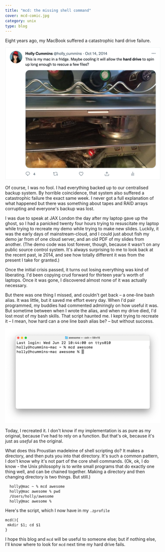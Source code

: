 ```yaml
---
title: "mcd: the missing shell command"
cover: mcd-comic.jpg
category: unix
type: blog
---
```


Eight years ago, my MacBook suffered a catastrophic hard drive failure. 

![A tweet about a laptop in a fridge](laptop-in-fridge.png)

Of course, I was no fool. I had everything backed up to our centralised backup system. 
By horrible coincidence, that system also suffered a catastrophic failure the exact same week. 
I never got a full explanation of what happened but there was something about tapes and RAID arrays corrupting and everyone's backup was lost. 

I was due to speak at JAX London the day after my laptop gave up the ghost, so I had a panicked twenty four hours trying to resuscitate my laptop while trying to recreate my demo while trying to make new slides. 
Luckily, it was the early days of mainstream-cloud, and 
I could just about fish my demo jar from of one cloud server, and an old PDF of my slides from another.
(The demo code was lost forever, though, because it wasn't on any public source control system. 
It's always surprising to me to look back at the recent past, ie 2014, and see how totally different it was from 
the present I take for granted.)

Once the initial crisis passed, it turns out losing everything was kind of liberating. I'd been 
copying crud forward for thirteen year's worth of laptops. 
Once it was gone, I discovered almost none of it was actually necessary.

But there was one thing I missed, and couldn't get back – a one-line bash alias. 
It was little, but it saved me effort every day. 
When I'd pair programmed, my buddies had commented admiringly on how useful it was. 
But 
sometime between when I 
wrote the alias, and when my drive died, I'd lost most of my bash skills. That script haunted me. I kept trying to 
recreate it – I mean, how hard can a one line bash alias be? – but without success. 

![shell script showing mcd in action`](mcd-screencap.png)

Today, I recreated it. I don't know if my implementation is as pure as my original, because I've had to rely on a function.
But that's ok, because it's just as _useful_ as the original. 

What does this Proustian madeleine of shell scripting do? It makes a directory, and then puts you into that directory.
It's such a common pattern, I don't know why it's not part of the core shell commands. (Ok, ok, I do know - the Unix 
philosophy is to write small programs that do exactly one thing well, and can be chained together. Making a 
directory and then changing directory is two things. But still.)

```shell
  holly@mac ~ % mcd awesome
  holly@mac awesome % pwd
  /Users/holly/awesome
  holly@mac awesome %
  ```
  
  

Here's the script, which I now have in my `.zprofile`

```shell
mcd(){
 mkdir $1; cd $1
}
```

I hope this blog and `mcd` will be useful to someone else;
but if nothing else, I'll know where to look for `mcd` next time my hard drive fails.
